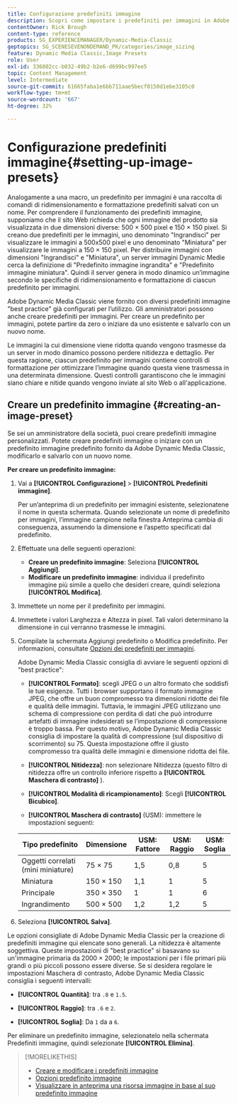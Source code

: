 ```yaml
---
title: Configurazione predefiniti immagine
description: Scopri come impostare i predefiniti per immagini in Adobe Dynamic Media Classic.
contentOwner: Rick Brough
content-type: reference
products: SG_EXPERIENCEMANAGER/Dynamic-Media-Classic
geptopics: SG_SCENESEVENONDEMAND_PK/categories/image_sizing
feature: Dynamic Media Classic,Image Presets
role: User
exl-id: 336802cc-b032-49b2-b2e6-d699bc997ee5
topic: Content Management
level: Intermediate
source-git-commit: 61665faba1e6bb711aae5becf0150d1ebe3105c0
workflow-type: tm+mt
source-wordcount: '667'
ht-degree: 32%

---
```


# Configurazione predefiniti immagine{#setting-up-image-presets}

Analogamente a una macro, un predefinito per immagini è una raccolta di comandi di ridimensionamento e formattazione predefiniti salvati con un nome. Per comprendere il funzionamento dei predefiniti immagine, supponiamo che il sito Web richieda che ogni immagine del prodotto sia visualizzata in due dimensioni diverse: 500 × 500 pixel e 150 × 150 pixel. Si creano due predefiniti per le immagini, uno denominato &quot;Ingrandisci&quot; per visualizzare le immagini a 500x500 pixel e uno denominato &quot;Miniatura&quot; per visualizzare le immagini a 150 × 150 pixel. Per distribuire immagini con dimensioni &quot;Ingrandisci&quot; e &quot;Miniatura&quot;, un server immagini Dynamic Medie cerca la definizione di &quot;Predefinito immagine ingrandita&quot; e &quot;Predefinito immagine miniatura&quot;. Quindi il server genera in modo dinamico un’immagine secondo le specifiche di ridimensionamento e formattazione di ciascun predefinito per immagini.

Adobe Dynamic Media Classic viene fornito con diversi predefiniti immagine &quot;best practice&quot; già configurati per l’utilizzo. Gli amministratori possono anche creare predefiniti per immagini. Per creare un predefinito per immagini, potete partire da zero o iniziare da uno esistente e salvarlo con un nuovo nome.

Le immagini la cui dimensione viene ridotta quando vengono trasmesse da un server in modo dinamico possono perdere nitidezza e dettaglio. Per questa ragione, ciascun predefinito per immagini contiene controlli di formattazione per ottimizzare l’immagine quando questa viene trasmessa in una determinata dimensione. Questi controlli garantiscono che le immagini siano chiare e nitide quando vengono inviate al sito Web o all&#39;applicazione.

## Creare un predefinito immagine {#creating-an-image-preset}

Se sei un amministratore della società, puoi creare predefiniti immagine personalizzati. Potete creare predefiniti immagine o iniziare con un predefinito immagine predefinito fornito da Adobe Dynamic Media Classic, modificarlo e salvarlo con un nuovo nome.

**Per creare un predefinito immagine:**

1. Vai a **[!UICONTROL Configurazione]** > **[!UICONTROL Predefiniti immagine]**.

   Per un’anteprima di un predefinito per immagini esistente, selezionatene il nome in questa schermata. Quando selezionate un nome di predefinito per immagini, l’immagine campione nella finestra Anteprima cambia di conseguenza, assumendo la dimensione e l’aspetto specificati dal predefinito.

1. Effettuate una delle seguenti operazioni:

   * **Creare un predefinito immagine**: Seleziona **[!UICONTROL Aggiungi]**.
   * **Modificare un predefinito immagine**: individua il predefinito immagine più simile a quello che desideri creare, quindi seleziona **[!UICONTROL Modifica]**.

1. Immettete un nome per il predefinito per immagini.
1. Immettete i valori Larghezza e Altezza in pixel. Tali valori determinano la dimensione in cui verranno trasmesse le immagini.
1. Compilate la schermata Aggiungi predefinito o Modifica predefinito. Per informazioni, consultate [Opzioni dei predefiniti per immagini](application-setup.md#image_preset_options).

   Adobe Dynamic Media Classic consiglia di avviare le seguenti opzioni di &quot;best practice&quot;:

   * **[!UICONTROL Formato]**: scegli JPEG o un altro formato che soddisfi le tue esigenze. Tutti i browser supportano il formato immagine JPEG, che offre un buon compromesso tra dimensioni ridotte dei file e qualità delle immagini. Tuttavia, le immagini JPEG utilizzano uno schema di compressione con perdita di dati che può introdurre artefatti di immagine indesiderati se l’impostazione di compressione è troppo bassa. Per questo motivo, Adobe Dynamic Media Classic consiglia di impostare la qualità di compressione (sul dispositivo di scorrimento) su 75. Questa impostazione offre il giusto compromesso tra qualità delle immagini e dimensione ridotta dei file.

   * **[!UICONTROL Nitidezza]**: non selezionare Nitidezza (questo filtro di nitidezza offre un controllo inferiore rispetto a **[!UICONTROL Maschera di contrasto]** ).

   * **[!UICONTROL Modalità di ricampionamento]**: Scegli **[!UICONTROL Bicubico]**.

   * **[!UICONTROL Maschera di contrasto]** (USM): immettere le impostazioni seguenti:

   | Tipo predefinito | Dimensione | USM: Fattore | USM: Raggio | USM: Soglia |
   | --- | --- | --- | --- | --- |
   | Oggetti correlati (mini miniature) | 75 × 75 | 1,5 | 0,8 | 5 |
   | Miniatura | 150 × 150 | 1,1 | 1 | 5 |
   | Principale | 350 × 350 | 1 | 1 | 6 |
   | Ingrandimento | 500 × 500 | 1,2 | 1,2 | 5 |

1. Seleziona **[!UICONTROL Salva]**.

Le opzioni consigliate di Adobe Dynamic Media Classic per la creazione di predefiniti immagine qui elencate sono generali. La nitidezza è altamente soggettiva. Queste impostazioni di &quot;best practice&quot; si basavano su un&#39;immagine primaria da 2000 × 2000; le impostazioni per i file primari più grandi o più piccoli possono essere diverse. Se si desidera regolare le impostazioni Maschera di contrasto, Adobe Dynamic Media Classic consiglia i seguenti intervalli:

* **[!UICONTROL Quantità]**: tra `.8` e `1.5`.

* **[!UICONTROL Raggio]**: tra `.6` e `2`.

* **[!UICONTROL Soglia]**: Da `1` da a `6`.

Per eliminare un predefinito immagine, selezionatelo nella schermata Predefiniti immagine, quindi selezionate **[!UICONTROL Elimina]**.

>[!MORELIKETHIS]
>
>* [Creare e modificare i predefiniti immagine](application-setup.md#creating_and_editing_image_presets)
>* [Opzioni predefinito immagine](application-setup.md#image_preset_options)
>* [Visualizzare in anteprima una risorsa immagine in base al suo predefinito immagine](previewing-asset.md#previewing_an_image_asset_based_on_its_image_preset)
